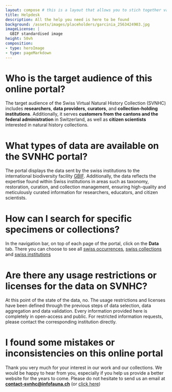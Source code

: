```yaml
---
layout: compose # this is a layout that allows you to stich together various predefined blocks that comes with the the,e
title: Helpdesk
description: All the help you need is here to be found
background: /assets/images/placeholders/garcinia_2563424903.jpg
imageLicense: |
  GBIF standardised image
height: 50vh
composition:
- type: heroImage
- type: pageMarkdown
---
```


# Who is the target audience of this online portal?
The target audience of the Swiss Virtual Natural History Collection (SVNHC) includes **researchers**, **data providers**, **curators**, and **collection-holding institutions**. Additionally, it serves **customers from the cantons and the federal administration** in Switzerland, as well as **citizen scientists** interested in natural history collections.

# What types of data are available on the SVNHC portal?
The portal displays the data sent by the swiss institutions to the international biodiversity facility [GBIF](https://www.gbif.org/). Additionally, the data reflects the expertise found within Swiss institutions in areas such as taxonomy, restoration, curation, and collection management, ensuring high-quality and meticulously curated information for researchers, educators, and citizen scientists.

# How can I search for specific specimens or collections?
In the navigation bar, on top of each page of the portal, click on the **Data** tab. There you can choose to see all [swiss occurrences](https://svnhc.hp.gbif-staging.org/occurrence/search), [swiss collections](https://svnhc.hp.gbif-staging.org/collection/search) and [swiss institutions](https://svnhc.hp.gbif-staging.org/institution/search)

# Are there any usage restrictions or licenses for the data on SVNHC?
At this point of the state of the data, no. The usage restrictions and licenses have been defined through the previous steps of data selection, data aggregation and data validation. Every information provided here is completely in open-access and public. For restricted information requests, please contact the corresponding institution directly.

# I found some mistakes or inconsistencies on this online portal
Thank you very much for your interest in our work and our collections. We would be happy to hear from you, especially if you help us provide a better website for the years to come. Please do not hesitate to send us an email at **contact-svnhc@infofauna.ch** (or [click here](mailto:contact-svnhc@infofauna.ch))
